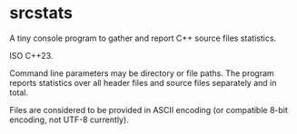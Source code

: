 # srcstats
A tiny console program to gather and report C++ source files statistics.

ISO C++23.

Command line parameters may be directory or file paths.
The program reports statistics over all header files and source files separately and in total.

Files are considered to be provided in ASCII encoding (or compatible 8-bit encoding, not UTF-8 currently).


